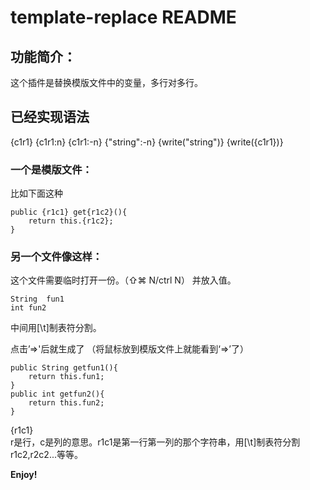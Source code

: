 # template-replace README

## 功能简介：
这个插件是替换模版文件中的变量，多行对多行。
  
## 已经实现语法
{c1r1}
{c1r1:n}
{c1r1:-n}
{"string":-n}
{write("string")}
{write({c1r1})}

### 一个是模版文件：
  
比如下面这种

```
public {r1c1} get{r1c2}(){
    return this.{r1c2};
} 
```

  
### 另一个文件像这样：
  
这个文件需要临时打开一份。（⇧⌘ N/ctrl N）
并放入值。
```
String	fun1
int	fun2
```
中间用[\t]制表符分割。



点击’=>'后就生成了  （将鼠标放到模版文件上就能看到‘=>’了）

```
public String getfun1(){
    return this.fun1;
} 
public int getfun2(){
    return this.fun2;
} 

```


{r1c1}  
r是行，c是列的意思。r1c1是第一行第一列的那个字符串，用[\t]制表符分割  
r1c2,r2c2...等等。  

**Enjoy!**
